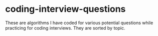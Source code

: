 # coding-interview-questions
These are algorithms I have coded for various potential questions while practicing for coding interviews.  They are sorted by topic. 
